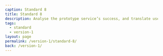 ```yaml
---
caption: Standard 8
title: Standard 8
description: Analyse the prototype service’s success, and translate user feedback into features and tasks for the next phase of development.
tags:
  - standard
  - version-1
layout: page
permalink: /version-1/standard-8/
back: /version-1/
---
```

